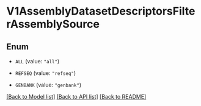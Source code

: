 # V1AssemblyDatasetDescriptorsFilterAssemblySource

## Enum


* `ALL` (value: `"all"`)

* `REFSEQ` (value: `"refseq"`)

* `GENBANK` (value: `"genbank"`)


[[Back to Model list]](../README.md#documentation-for-models) [[Back to API list]](../README.md#documentation-for-api-endpoints) [[Back to README]](../README.md)


